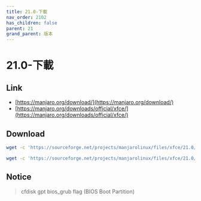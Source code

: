 ```yaml
---
title: 21.0-下載
nav_order: 2102
has_children: false
parent: 21
grand_parent: 版本
---
```


# 21.0-下載


## Link

* [https://manjaro.org/download/](https://manjaro.org/download/)
* [https://manjaro.org/downloads/official/xfce/](https://manjaro.org/downloads/official/xfce/)


## Download


``` sh
wget -c 'https://sourceforge.net/projects/manjarolinux/files/xfce/21.0/manjaro-xfce-21.0-210318-linux510.iso/download' -O 'manjaro-xfce-21.0-210318-linux510.iso'
```


``` sh
wget -c 'https://sourceforge.net/projects/manjarolinux/files/xfce/21.0/minimal/manjaro-xfce-21.0-minimal-210318-linux510.iso/download' -O 'manjaro-xfce-21.0-minimal-210318-linux510.iso'
```


## Notice

> cfdisk gpt bios_grub flag  (BIOS Boot Partition)
